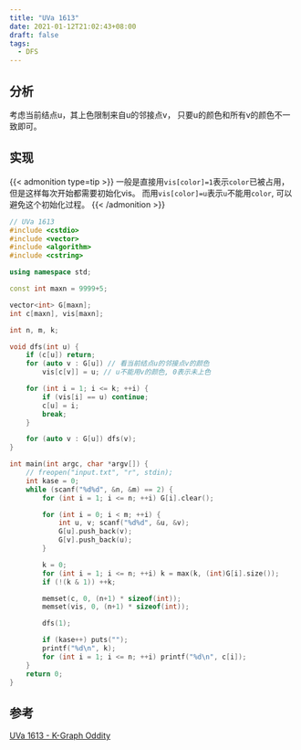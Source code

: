 ```yaml
---
title: "UVa 1613"
date: 2021-01-12T21:02:43+08:00
draft: false
tags:
  - DFS
---
```


## 分析

考虑当前结点u，其上色限制来自u的邻接点v，
只要u的颜色和所有v的颜色不一致即可。

## 实现

{{< admonition type=tip >}}
一般是直接用`vis[color]=1`表示`color`已被占用，
但是这样每次开始都需要初始化vis。
而用`vis[color]=u`表示`u`不能用`color`, 可以避免这个初始化过程。
{{< /admonition >}}


```cpp
// UVa 1613
#include <cstdio>
#include <vector>
#include <algorithm>
#include <cstring>

using namespace std;

const int maxn = 9999+5;

vector<int> G[maxn];
int c[maxn], vis[maxn];

int n, m, k;

void dfs(int u) {
    if (c[u]) return;
    for (auto v : G[u]) // 看当前结点u的邻接点v的颜色
        vis[c[v]] = u; // u不能用v的颜色, 0表示未上色

    for (int i = 1; i <= k; ++i) {
        if (vis[i] == u) continue;
        c[u] = i;
        break;
    }

    for (auto v : G[u]) dfs(v);
}

int main(int argc, char *argv[]) {
    // freopen("input.txt", "r", stdin);
    int kase = 0;
    while (scanf("%d%d", &n, &m) == 2) {
        for (int i = 1; i <= n; ++i) G[i].clear();

        for (int i = 0; i < m; ++i) {
            int u, v; scanf("%d%d", &u, &v);
            G[u].push_back(v);
            G[v].push_back(u);
        }

        k = 0;
        for (int i = 1; i <= n; ++i) k = max(k, (int)G[i].size());
        if (!(k & 1)) ++k;

        memset(c, 0, (n+1) * sizeof(int));
        memset(vis, 0, (n+1) * sizeof(int));

        dfs(1);

        if (kase++) puts("");
        printf("%d\n", k);
        for (int i = 1; i <= n; ++i) printf("%d\n", c[i]);
    }
    return 0;
}
```


## 参考

[UVa 1613 - K-Graph Oddity](https://www.cnblogs.com/hkxy125/p/8450254.html)

